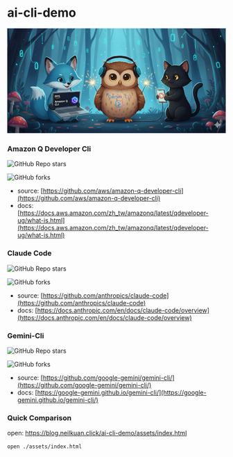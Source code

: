 # ai-cli-demo
![](assets/ai.png)

### Amazon Q Developer Cli
![GitHub Repo stars](https://img.shields.io/github/stars/aws/amazon-q-developer-cli)

![GitHub forks](https://img.shields.io/github/forks/aws/amazon-q-developer-cli)
- source: [https://github.com/aws/amazon-q-developer-cli](https://github.com/aws/amazon-q-developer-cli)
- docs: [https://docs.aws.amazon.com/zh_tw/amazonq/latest/qdeveloper-ug/what-is.html](https://docs.aws.amazon.com/zh_tw/amazonq/latest/qdeveloper-ug/what-is.html)

### Claude Code
![GitHub Repo stars](https://img.shields.io/github/stars/anthropics/claude-code)

![GitHub forks](https://img.shields.io/github/forks/anthropics/claude-code)
- source: [https://github.com/anthropics/claude-code](https://github.com/anthropics/claude-code)
- docs: [https://docs.anthropic.com/en/docs/claude-code/overview](https://docs.anthropic.com/en/docs/claude-code/overview)

### Gemini-Cli
![GitHub Repo stars](https://img.shields.io/github/stars/google-gemini/gemini-cli)

![GitHub forks](https://img.shields.io/github/forks/google-gemini/gemini-cli)

- source: [https://github.com/google-gemini/gemini-cli/](https://github.com/google-gemini/gemini-cli/)
- docs: [https://google-gemini.github.io/gemini-cli/](https://google-gemini.github.io/gemini-cli/)

### Quick Comparison
open: https://blog.neilkuan.click/ai-cli-demo/assets/index.html
```bash
open ./assets/index.html
```